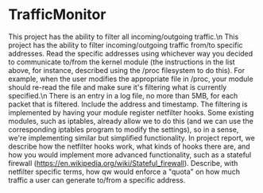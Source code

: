 # TrafficMonitor
This project has the ability to filter all incoming/outgoing traffic.\n
This project has the ability to filter incoming/outgoing traffic from/to specific addresses. Read the specific addresses using whichever way you decided to communicate to/from the kernel module (the instructions in the list above, for instance, described using the /proc filesystem to do this). For example, when the user modifies the appropriate file in /proc, your module should re-read the file and make sure it's filtering what is currently specified.\n
There is an entry in a log file, no more than 5MB, for each packet that is filtered. Include the address and timestamp. 
The filtering is implemented by having your module register netfilter hooks. Some existing modules, such as iptables, already allow we to do this (and we can use the corresponding iptables program to modify the settings), so in a sense, we're implementing similar but simplified functionality.
In project report, we describe how the netfilter hooks work, what kinds of hooks there are, and how you would implement more advanced functionality, such as a stateful firewall (https://en.wikipedia.org/wiki/Stateful_firewall).
Describe, with netfilter specific terms, how qw would enforce a "quota" on how much traffic a user can generate to/from a specific address.
